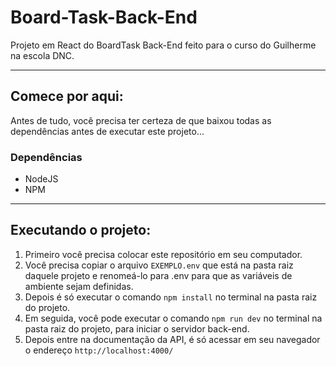 # Board-Task-Back-End

Projeto em React do BoardTask Back-End feito para o curso do Guilherme na escola DNC.

---

## Comece por aqui:

Antes de tudo, você precisa ter certeza de que baixou todas as dependências antes de executar este projeto...

### Dependências

- NodeJS
- NPM

---

## Executando o projeto:

1. Primeiro você precisa colocar este repositório em seu computador.
2. Você precisa copiar o arquivo `EXEMPLO.env` que está na pasta raiz daquele projeto e renomeá-lo para .env para que as variáveis de ambiente sejam definidas.
3. Depois é só executar o comando `npm install` no terminal na pasta raiz do projeto.
4. Em seguida, você pode executar o comando `npm run dev` no terminal na pasta raiz do projeto, para iniciar o servidor back-end.
5. Depois entre na documentação da API, é só acessar em seu navegador o endereço `http://localhost:4000/`
